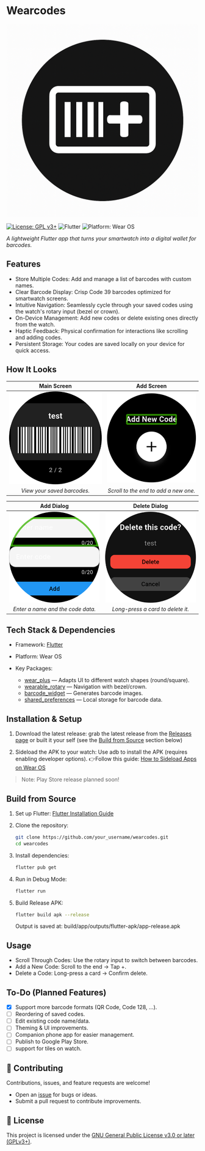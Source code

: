 # Wearcodes

![WearCodes Icon](assets/icon.png)

[![License: GPL v3+](https://img.shields.io/badge/License-GPLv3+-blue.svg)](LICENSE)
![Flutter](https://img.shields.io/badge/Flutter-Ready-blue)
![Platform: Wear OS](https://img.shields.io/badge/Platform-Wear%20OS-green)

_A lightweight Flutter app that turns your smartwatch into a digital wallet for barcodes._

## Features

- Store Multiple Codes: Add and manage a list of barcodes with custom names.
- Clear Barcode Display: Crisp Code 39 barcodes optimized for smartwatch screens.
- Intuitive Navigation: Seamlessly cycle through your saved codes using the watch's rotary input (bezel or crown).
- On-Device Management: Add new codes or delete existing ones directly from the watch.
- Haptic Feedback: Physical confirmation for interactions like scrolling and adding codes.
- Persistent Storage: Your codes are saved locally on your device for quick access.

## How It Looks

|                  Main Screen                  |              Add Screen               |
| :-------------------------------------------: | :-----------------------------------: |
| ![Barcode Tile](screenshots/barcode_tile.png) | ![Add Tile](screenshots/add_tile.png) |
|          _View your saved barcodes._          | _Scroll to the end to add a new one._ |

|                   Add Dialog                   |                 Delete Dialog                 |
| :--------------------------------------------: | :-------------------------------------------: |
| ![Add Popup](screenshots/add_screen_popup.png) | ![Delete Popup](screenshots/delete_popup.png) |
|       _Enter a name and the code data._        |       _Long-press a card to delete it._       |

## Tech Stack & Dependencies

- Framework: [Flutter](https://flutter.dev/)
- Platform: Wear OS
- Key Packages:

  - [wear_plus](https://pub.dev/packages/wear_plus) — Adapts UI to different watch shapes (round/square).
  - [wearable_rotary](https://pub.dev/packages/wearable_rotary) — Navigation with bezel/crown.
  - [barcode_widget](https://pub.dev/packages/barcode_widget) — Generates barcode images.
  - [shared_preferences](https://pub.dev/packages/shared_preferences) — Local storage for barcode data.

## Installation & Setup

1. Download the latest release:
   grab the latest release from the [Releases page](https://github.com/techexplorers123/wearcodes/releases/latest) or built it your self (see the [Build from Source](#build-from-source) section below)

2. Sideload the APK to your watch:
   Use adb to install the APK (requires enabling developer options).
   👉Follow this guide: [How to Sideload Apps on Wear OS](https://www.howtogeek.com/792549/how-to-sideload-apps-on-wear-os/)

> Note: Play Store release planned soon!

## Build from Source

1. Set up Flutter: [Flutter Installation Guide](https://docs.flutter.dev/get-started/install)
2. Clone the repository:

   ```sh
   git clone https://github.com/your_username/wearcodes.git
   cd wearcodes
   ```

3. Install dependencies:

   ```sh
   flutter pub get
   ```

4. Run in Debug Mode:

   ```sh
   flutter run
   ```

5. Build Release APK:

   ```sh
   flutter build apk --release
   ```

   Output is saved at: build/app/outputs/flutter-apk/app-release.apk

## Usage

- Scroll Through Codes: Use the rotary input to switch between barcodes.
- Add a New Code: Scroll to the end → Tap +.
- Delete a Code: Long-press a card → Confirm delete.

## To-Do (Planned Features)

- [x] Support more barcode formats (QR Code, Code 128, ...).
- [ ] Reordering of saved codes.
- [ ] Edit existing code name/data.
- [ ] Theming & UI improvements.
- [ ] Companion phone app for easier management.
- [ ] Publish to Google Play Store.
- [ ] support for tiles on watch.

## 🤝 Contributing

Contributions, issues, and feature requests are welcome!

- Open an [issue](https://github.com/techexplorers123/wearcodes/issues) for bugs or ideas.
- Submit a pull request to contribute improvements.

## 📄 License

This project is licensed under the [GNU General Public License v3.0 or later (GPLv3+)](LICENSE).
